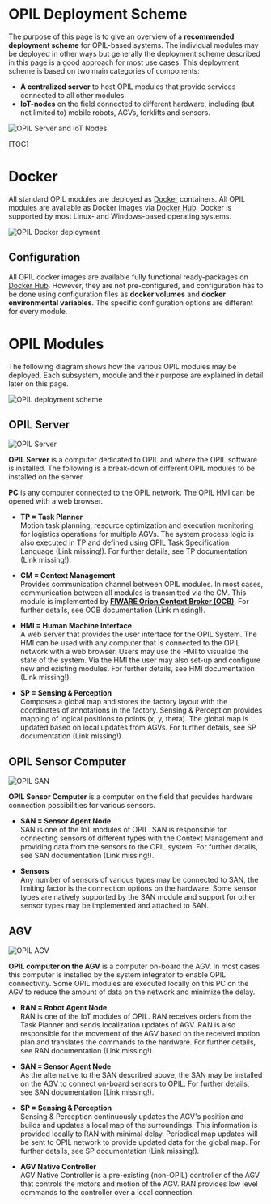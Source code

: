 # OPIL Deployment Scheme
The purpose of this page is to give an overview of a **recommended deployment scheme** for OPIL-based systems. 
The individual modules may be deployed in other ways but generally the deployment scheme described in this page is a good approach for most use cases.
  This deployment scheme is based on two main categories of components:

* **A centralized server** to host OPIL modules that provide services connected to all other modules.
* **IoT-nodes** on the field connected to different hardware, including (but not limited to) mobile robots, AGVs, forklifts and sensors.
  
![OPIL Server and IoT Nodes](./img/OPIL-SERVER-NODES.PNG)  

[TOC]

# Docker
All standard OPIL modules are deployed as [Docker](https://www.docker.com/) containers. All OPIL modules are available as Docker images via [Docker Hub](https://hub.docker.com/u/l4ms). Docker is supported by most Linux- and Windows-based operating systems.

![OPIL Docker deployment](./img/DOCKER.PNG)  

## Configuration
All OPIL docker images are available fully functional ready-packages on [Docker Hub](https://hub.docker.com/u/l4ms). However, they are not pre-configured, and configuration has to be done using configuration files as **docker volumes** and  **docker environmental variables**. The specific configuration options are different for every module.

# OPIL Modules
 The following diagram shows how the various OPIL modules may be deployed. Each subsystem, module and their purpose are explained in detail later on this page.
  
![OPIL deployment scheme](./img/SCHEME.PNG)

## OPIL Server
![OPIL Server](./img/OPILSERVER.PNG)  

**OPIL Server** is a computer dedicated to OPIL and where the OPIL software is installed. The following is a break-down of different OPIL modules to be installed on the server.

**PC** is any computer connected to the OPIL network. The OPIL HMI can be opened with a web browser.

* **TP = Task Planner**  
Motion task planning, resource optimization and execution monitoring for logistics operations for multiple AGVs. The system process logic is also executed in TP and defined using OPIL Task Specification Language (Link missing!). For further details, see TP documentation (Link missing!).

* **CM = Context Management**  
Provides communication channel between OPIL modules. In most cases, communication between all modules is transmitted via the CM. This module is implemented by [**FIWARE Orion Context Broker (OCB)**](https://www.fiware.org/developers/catalogue/). For further details, see OCB documentation (Link missing!).

* **HMI = Human Machine Interface**  
A web server that provides the user interface for the OPIL System. The HMI can be used with any computer that is connected to the OPIL network with a web browser. Users may use the HMI to visualize the state of the system. Via the HMI the user may also set-up and configure new and existing modules.  For further details, see HMI documentation (Link missing!).

* **SP = Sensing & Perception**  
Composes a global map and stores the factory layout with the coordinates of annotations in the factory.
Sensing & Perception provides mapping of logical positions to points (x, y, theta). The global map is updated based on local updates from AGVs. For further details, see SP documentation (Link missing!).


## OPIL Sensor Computer
![OPIL SAN](./img/SAN.PNG)   

**OPIL Sensor Computer** is a computer on the field that provides hardware connection possibilities for various sensors.

* **SAN = Sensor Agent Node**  
SAN is one of the IoT modules of OPIL. SAN is responsible for connecting sensors of different types with the Context Management and providing data from the sensors to the OPIL system. For further details, see SAN documentation (Link missing!).

* **Sensors**  
Any number of sensors of various types may be connected to SAN, the limiting factor is the connection options on the hardware. Some sensor types are natively supported by the SAN module and support for other sensor types may be implemented and attached to SAN.

## AGV
![OPIL AGV](./img/AGV.PNG) 
  
**OPIL computer on the AGV** is a computer on-board the AGV. In most cases this computer is installed by the system integrator to enable OPIL connectivity. Some OPIL modules are executed locally on this PC on the AGV to reduce the amount of data on the network and minimize the delay.

* **RAN = Robot Agent Node**    
RAN is one of the IoT modules of OPIL. RAN receives orders from the Task Planner and sends localization updates of AGV. RAN is also responsible for the movement of the AGV based on the received motion plan and translates the commands to the hardware. For further details, see RAN documentation (Link missing!).

* **SAN = Sensor Agent Node**  
As the alternative to the SAN described above, the SAN may be installed on the AGV to connect on-board sensors to OPIL. For further details, see SAN documentation (Link missing!).

* **SP = Sensing & Perception**  
Sensing & Perception continuously updates the AGV's position and builds and updates a local map of the surroundings. This information is provided locally to RAN with minimal delay. Periodical map updates will be sent to OPIL network to provide updated data for the global map. For further details, see SP documentation (Link missing!).

* **AGV Native Controller**  
AGV Native Controller is a pre-existing (non-OPIL) controller of the AGV that controls the motors and motion of the AGV. RAN provides low level commands to the controller over a local connection.



